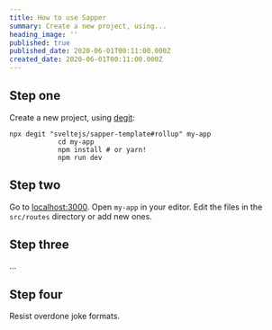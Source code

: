 ```yaml
---
title: How to use Sapper
summary: Create a new project, using...
heading_image: ''
published: true
published_date: 2020-06-01T00:11:00.000Z
created_date: 2020-06-01T00:11:00.000Z
---
```

## Step one

Create a new project, using [degit](https://github.com/Rich-Harris/degit):

    npx degit "sveltejs/sapper-template#rollup" my-app
    			cd my-app
    			npm install # or yarn!
    			npm run dev

## Step two

Go to [localhost:3000](http://localhost:3000). Open `my-app` in your editor. Edit the files in the `src/routes` directory or add new ones.

## Step three

...

## Step four

Resist overdone joke formats.